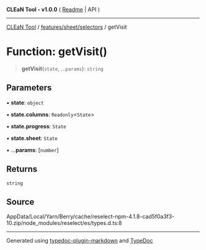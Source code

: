 **CLEaN Tool - v1.0.0** ( [Readme](../../../../README.md) \| API )

***

[CLEaN Tool](../../../../modules.md) / [features/sheet/selectors](../README.md) / getVisit

# Function: getVisit()

> **getVisit**(`state`, ...`params`): `string`

## Parameters

▪ **state**: `object`

▪ **state.columns**: `Readonly`\<`State`\>

▪ **state.progress**: `State`

▪ **state.sheet**: `State`

▪ ...**params**: [`number`]

## Returns

`string`

## Source

AppData/Local/Yarn/Berry/cache/reselect-npm-4.1.8-cad5f0a3f3-10.zip/node\_modules/reselect/es/types.d.ts:8

***

Generated using [typedoc-plugin-markdown](https://www.npmjs.com/package/typedoc-plugin-markdown) and [TypeDoc](https://typedoc.org/)
